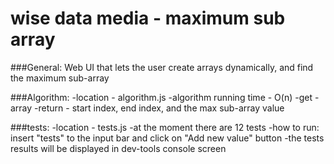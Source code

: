 # wise data media - maximum sub array

###General:
Web UI that lets the user create arrays dynamically, and find the maximum sub-array

###Algorithm:
-location - algorithm.js
-algorithm running time  - O(n)
-get - array
-return - start index, end index, and the max sub-array value

###tests:
-location - tests.js
-at the moment there are 12 tests
-how to run: insert "tests" to the input bar and click on "Add new value" button
-the tests results will be displayed in dev-tools console screen
